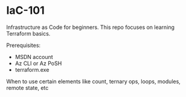 # IaC-101

Infrastructure as Code for beginners. This repo focuses on learning Terraform basics.

Prerequisites:

- MSDN account
- Az CLI or Az PoSH
- terraform.exe

When to use certain elements like count, ternary ops, loops, modules, remote state, etc
